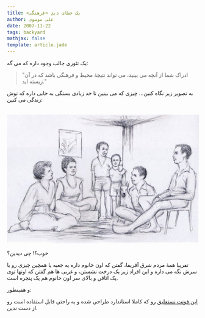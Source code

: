 ```yaml
---
title: «یک خطای دیدِ «فرهنگی
author: علی موسوی
date: 2007-11-22
tags: backyard
mathjax: false
template: article.jade
---
```


یک تئوری جالب وجود داره که می گه:

> "ادراک شما از آنچه می بینید، می تواند نتیجۀ محیط و فرهنگی باشد که در آن زیسته اید."

به تصویر زیر نگاه کنین... چیزی که می بینین تا حد زیادی بستگی به جایی داره که توش زندگی می کنین:

 ![optical illusion](./opticalillusion8.jpg)

خوب؟! چی دیدین؟

تقریبا همۀ مردم شرق آفریقا، گفتن که اون خانوم داره یه جعبه یا همچین چیزی رو با سرش نگه می داره و این افراد زیر یک درخت نشستن، و غربی ها هم گفتن که اونها توی یک اتاقن و بالای سر اون خانوم هم یک پنجره است.

و همینطور:

[این فونت نستعلیق](http://dl.p30download.com/font/IranNastaliq_Font-[p30download.com].zip) رو که کاملا استاندارد طراحی شده و به راحتی قابل استفاده است رو از دست ندین.
